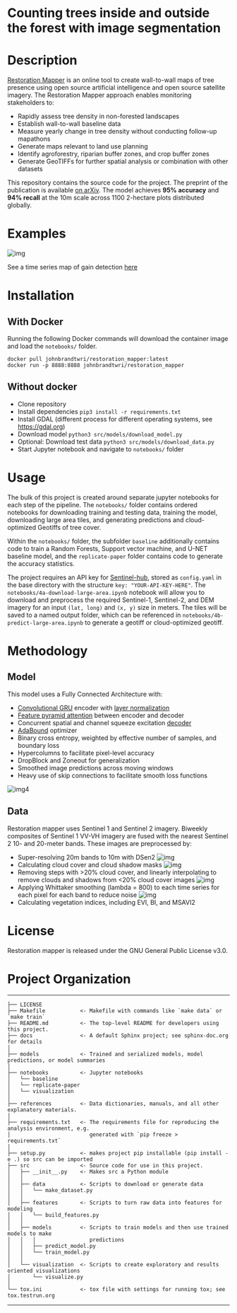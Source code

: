 Counting trees inside and outside the forest with image segmentation
==============================

# Description

[Restoration Mapper](https://restorationmapper.org) is an online tool to create wall-to-wall maps of tree presence using open source artificial intelligence and open source satellite imagery. The Restoration Mapper approach enables monitoring stakeholders to:
*  Rapidly assess tree density in non-forested landscapes
*  Establish wall-to-wall baseline data
*  Measure yearly change in tree density without conducting follow-up mapathons
*  Generate maps relevant to land use planning
*  Identify agroforestry, riparian buffer zones, and crop buffer zones
*  Generate GeoTIFFs for further spatial analysis or combination with other datasets

This repository contains the source code for the project. The preprint of the publication is available [on arXiv](https://arxiv.org/abs/2005.08702). The model achieves **95% accuracy** and **94% recall** at the 10m scale across 1100 2-hectare plots distributed globally.


# Examples
![img](references/readme/example.png?raw=true)

See a time series map of gain detection [here](https://cdn.knightlab.com/libs/juxtapose/latest/embed/index.html?uid=f13510ee-b7f4-11ea-bf88-a15b6c7adf9a)

# Installation


## With Docker

Running the following Docker commands will download the container image and load the `notebooks/` folder.
```
docker pull johnbrandtwri/restoration_mapper:latest
docker run -p 8888:8888 johnbrandtwri/restoration_mapper
```

## Without docker
*  Clone repository
*  Install dependencies `pip3 install -r requirements.txt`
*  Install GDAL (different process for different operating systems, see https://gdal.org)
*  Download model `python3 src/models/download_model.py`
*  Optional: Download test data `python3 src/models/download_data.py`
*  Start Jupyter notebook and navigate to `notebooks/` folder

# Usage
The bulk of this project is created around separate jupyter notebooks for each step of the pipeline. The `notebooks/` folder contains ordered notebooks for downloading training and testing data, training the model, downloading large area tiles, and generating predictions and cloud-optimized Geotiffs of tree cover.

Within the `notebooks/` folder, the subfolder `baseline` additionally contains code to train a Random Forests, Support vector machine, and U-NET baseline model, and the `replicate-paper` folder contains code to generate the accuracy statistics.

The project requires an API key for [Sentinel-hub](http://sentinel-hub.com/), stored as `config.yaml` in the base directory with the structure `key: "YOUR-API-KEY-HERE"`. The `notebooks/4a-download-large-area.ipynb` notebook will allow you to download and preprocess the required Sentinel-1, Sentinel-2, and DEM imagery for an input `(lat, long)` and `(x, y)` size in meters. The tiles will be saved to a named output folder, which can be referenced in `notebooks/4b-predict-large-area.ipynb` to generate a geotiff or cloud-optimized geotiff.


# Methodology

## Model
This model uses a Fully Connected Architecture with:
*  [Convolutional GRU](https://papers.nips.cc/paper/5955-convolutional-lstm-network-a-machine-learning-approach-for-precipitation-nowcasting.pdf) encoder with [layer normalization](https://arxiv.org/abs/1607.06450)
*  [Feature pyramid attention](https://arxiv.org/abs/1805.10180) between encoder and decoder
*  Concurrent spatial and channel squeeze excitation [decoder](https://arxiv.org/abs/1803.02579)
*  [AdaBound](https://arxiv.org/abs/1902.09843) optimizer
*  Binary cross entropy, weighted by effective number of samples, and boundary loss
*  Hypercolumns to facilitate pixel-level accuracy
*  DropBlock and Zoneout for generalization
*  Smoothed image predictions across moving windows
*  Heavy use of skip connections to facilitate smooth loss functions

![img4](references/readme/model.png?raw=true)

## Data
Restoration mapper uses Sentinel 1 and Sentinel 2 imagery. Biweekly composites of Sentinel 1 VV-VH imagery are fused with the nearest Sentinel 2 10- and 20-meter bands. These images are preprocessed by:
*  Super-resolving 20m bands to 10m with DSen2
![img](references/screenshots/supres.png?raw=true)
*  Calculating cloud cover and cloud shadow masks
![img](references/screenshots/cloudmask.png?raw=true)
*  Removing steps with >20% cloud cover, and linearly interpolating to remove clouds and shadows from <20% cloud cover images
![img](references/screenshots/cloudinterpolation.png?raw=true)
*  Applying Whittaker smoothing (lambda = 800) to each time series for each pixel for each band to reduce noise
![img](references/screenshots/datasmooth.png?raw=true)
*  Calculating vegetation indices, including EVI, BI, and MSAVI2

# License

Restoration mapper is released under the GNU General Public License v3.0.

# Project Organization
------------

    ├── LICENSE
    ├── Makefile           <- Makefile with commands like `make data` or `make train`
    ├── README.md          <- The top-level README for developers using this project.
    ├── docs               <- A default Sphinx project; see sphinx-doc.org for details
    │
    ├── models             <- Trained and serialized models, model predictions, or model summaries
    │
    ├── notebooks          <- Jupyter notebooks
    │   └── baseline 
    │   └── replicate-paper 
    │   └── visualization 
    │
    ├── references         <- Data dictionaries, manuals, and all other explanatory materials.
    │
    ├── requirements.txt   <- The requirements file for reproducing the analysis environment, e.g.
    │                         generated with `pip freeze > requirements.txt`
    │
    ├── setup.py           <- makes project pip installable (pip install -e .) so src can be imported
    ├── src                <- Source code for use in this project.
    │   ├── __init__.py    <- Makes src a Python module
    │   │
    │   ├── data           <- Scripts to download or generate data
    │   │   └── make_dataset.py
    │   │
    │   ├── features       <- Scripts to turn raw data into features for modeling
    │   │   └── build_features.py
    │   │
    │   ├── models         <- Scripts to train models and then use trained models to make
    │   │   │                 predictions
    │   │   ├── predict_model.py
    │   │   └── train_model.py
    │   │
    │   └── visualization  <- Scripts to create exploratory and results oriented visualizations
    │       └── visualize.py
    │
    └── tox.ini            <- tox file with settings for running tox; see tox.testrun.org


--------
